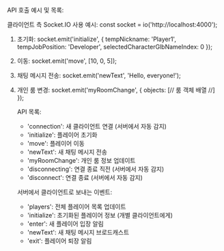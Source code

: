 API 호출 예시 및 목록:

클라이언트 측 Socket.IO 사용 예시:
const socket = io('http://localhost:4000');

1. 초기화:
   socket.emit('initialize', { 
     tempNickname: 'Player1', 
     tempJobPosition: 'Developer', 
     selectedCharacterGlbNameIndex: 0 
   });

2. 이동:
   socket.emit('move', [10, 0, 5]);

3. 채팅 메시지 전송:
   socket.emit('newText', 'Hello, everyone!');

4. 개인 룸 변경:
   socket.emit('myRoomChange', { objects: [// 룸 객체 배열 //] });

   API 목록:
   - 'connection': 새 클라이언트 연결 (서버에서 자동 감지)
   - 'initialize': 플레이어 초기화
   - 'move': 플레이어 이동
   - 'newText': 새 채팅 메시지 전송
   - 'myRoomChange': 개인 룸 정보 업데이트
   - 'disconnecting': 연결 종료 직전 (서버에서 자동 감지)
   - 'disconnect': 연결 종료 (서버에서 자동 감지)
   
   서버에서 클라이언트로 보내는 이벤트:
   - 'players': 전체 플레이어 목록 업데이트
   - 'initialize': 초기화된 플레이어 정보 (개별 클라이언트에게)
   - 'enter': 새 플레이어 입장 알림
   - 'newText': 새 채팅 메시지 브로드캐스트
   - 'exit': 플레이어 퇴장 알림